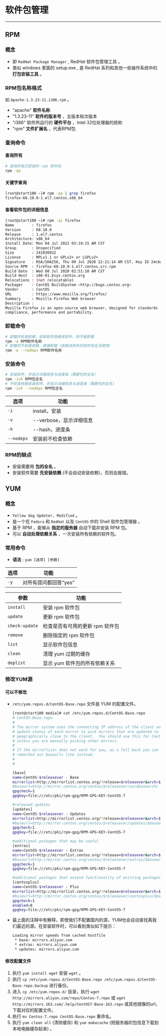 # 软件包管理

---

## RPM

### 概念

- 即 `RedHat Package Manager` , RedHat 软件包管理工具 。
- 类似 windows 里面的 setup.exe , 是 RedHat 系列和其他一些操作系统中的 **打包安装工具** 。

### RPM包名称格式

如 `Apache-1.3.23-11.i386.rpm` 。

- "apache" **软件名称**
- "1.3.23-11" **软件的版本号** ，主版本和次版本
- "i386" 软件所运行的 **硬件平台** ，Intel 32位处理器的统称
- "rpm" **文件扩展名** ，代表RPM包

### 查询命令

#### 查询所有

```sh
# 查询所有已安装的 rpm 软件包
rpm -qa
```

#### 关键字查询

```sh
[root@start100 ~]# rpm -qa | grep firefox
firefox-68.10.0-1.el7.centos.x86_64
```

#### 查看软件包的详细信息

```sh
[root@start100 ~]# rpm -qi firefox
Name        : firefox
Version     : 68.10.0
Release     : 1.el7.centos
Architecture: x86_64
Install Date: Mon 04 Jul 2022 03:19:15 AM CST
Group       : Unspecified
Size        : 241030932
License     : MPLv1.1 or GPLv2+ or LGPLv2+
Signature   : RSA/SHA256, Thu 09 Jul 2020 12:21:14 AM CST, Key ID 24c6a8a7f4a80eb5
Source RPM  : firefox-68.10.0-1.el7.centos.src.rpm
Build Date  : Wed 08 Jul 2020 02:51:10 AM CST
Build Host  : x86-01.bsys.centos.org
Relocations : (not relocatable)
Packager    : CentOS BuildSystem <http://bugs.centos.org>
Vendor      : CentOS
URL         : https://www.mozilla.org/firefox/
Summary     : Mozilla Firefox Web browser
Description :
Mozilla Firefox is an open-source web browser, designed for standards
compliance, performance and portability.
```

### 卸载命令

```sh
# 卸载时检查依赖，如有软件依赖该软件，则不能卸载
rpm -e RPM软件名称
# 卸载时不检查依赖，直接卸载（依赖该软件的软件将无法使用）
rpm -e --nodeps RPM软件名称
```

### 安装命令

```sh
# 安装软件，并显示详细信息与进度条（需要包的全名）
rpm -ivh RPM包全名
# 不检查依赖安装软件，并显示详细信息与进度条（需要包的全名）
rpm -ivh --nodeps RPM包全名
```

| 选项       | 功能                    |
| ---------- | ----------------------- |
| `-i`       | install，安装           |
| `-v`       | --verbose，显示详细信息 |
| `-h`       | --hash，进度条          |
| `--nodeps` | 安装前不检查依赖        |

### RPM的缺点

- 安装需要用 **包的全名** 。
- 安装软件需要 **先安装依赖** (不会自动安装依赖)，否则会报错。

## YUM

### 概念

- `Yellow dog Updater, Modified` 。
- 是一个在 `Fedora` 和 `RedHat` 以及 `CentOS` 中的 Shell 软件包管理器 。
- 基于 RPM ，能够从 **指定的服务器** 自动下载并安装 RPM 包。
- 可以 **自动处理依赖关系** ，一次安装所有依赖的软件包。

### 常用命令

- **语法** : `yum [选项] [参数]`

| 选项 | 功能                  |
| ---- | --------------------- |
| `-y` | 对所有提问都回答“yes” |



| 参数           | 功能                            |
| -------------- | ------------------------------- |
| `install`      | 安装 rpm 软件包                 |
| `update`       | 更新 rpm 软件包                 |
| `check-update` | 检查是否有可用的更新 rpm 软件包 |
| `remove`       | 删除指定的 rpm 软件包           |
| `list`         | 显示软件包信息                  |
| `clean`        | 清理 yum 过期的缓存             |
| `deplist`      | 显示 yum 软件包的所有依赖关系   |

### 修改YUM源

#### 可以不修改

- `/etc/yum.repos.d/CentOS-Base.repo` 文件是 YUM 的配置文件。

  ```sh
  [root@start100 media]# cat /etc/yum.repos.d/CentOS-Base.repo
  # CentOS-Base.repo
  #
  # The mirror system uses the connecting IP address of the client and the
  # update status of each mirror to pick mirrors that are updated to and
  # geographically close to the client.  You should use this for CentOS updates
  # unless you are manually picking other mirrors.
  #
  # If the mirrorlist= does not work for you, as a fall back you can try the
  # remarked out baseurl= line instead.
  #
  #
  
  [base]
  name=CentOS-$releasever - Base
  mirrorlist=http://mirrorlist.centos.org/?release=$releasever&arch=$basearch&repo=os&infra=$infra
  #baseurl=http://mirror.centos.org/centos/$releasever/os/$basearch/
  gpgcheck=1
  gpgkey=file:///etc/pki/rpm-gpg/RPM-GPG-KEY-CentOS-7
  
  #released updates
  [updates]
  name=CentOS-$releasever - Updates
  mirrorlist=http://mirrorlist.centos.org/?release=$releasever&arch=$basearch&repo=updates&infra=$infra
  #baseurl=http://mirror.centos.org/centos/$releasever/updates/$basearch/
  gpgcheck=1
  gpgkey=file:///etc/pki/rpm-gpg/RPM-GPG-KEY-CentOS-7
  
  #additional packages that may be useful
  [extras]
  name=CentOS-$releasever - Extras
  mirrorlist=http://mirrorlist.centos.org/?release=$releasever&arch=$basearch&repo=extras&infra=$infra
  #baseurl=http://mirror.centos.org/centos/$releasever/extras/$basearch/
  gpgcheck=1
  gpgkey=file:///etc/pki/rpm-gpg/RPM-GPG-KEY-CentOS-7
  
  #additional packages that extend functionality of existing packages
  [centosplus]
  name=CentOS-$releasever - Plus
  mirrorlist=http://mirrorlist.centos.org/?release=$releasever&arch=$basearch&repo=centosplus&infra=$infra
  #baseurl=http://mirror.centos.org/centos/$releasever/centosplus/$basearch/
  gpgcheck=1
  enabled=0
  gpgkey=file:///etc/pki/rpm-gpg/RPM-GPG-KEY-CentOS-7
  
  ```

- 最上面的注释中有解释，即使我们不配置国内的源，YUM也会自动查找离我们最近的源。在安装软件时，可以看到类似如下提示：

  ```sh
  Loading mirror speeds from cached hostfile
   * base: mirrors.aliyun.com
   * extras: mirrors.aliyun.com
   * updates: mirrors.aliyun.com
  ```

#### 修改配置文件

1. 执行 `yum install wget` 安装 `wget` 。
2. 执行 `cp /etc/yum.repos.d/CentOS-Base.repo /etc/yum.repos.d/CentOS-Base.repo.backup` 进行备份。
3. 进入 `cp /etc/yum.repos.d/` 目录，执行 `wget http://mirrors.aliyun.com/repo/Centos-7.repo` 或 `wget http://mirrors.163.com/.help/CentOS7-Base-163.repo` 或其他镜像的url，下载对应的配置文件。
4. 执行 `mv Centos-7.repo CentOS-Base.repo` 重命名。
5. 执行 `yum clean all` (清除缓存) 和 `yum makecache` (把服务器的包信息下载到本地电脑缓存起来) 。
